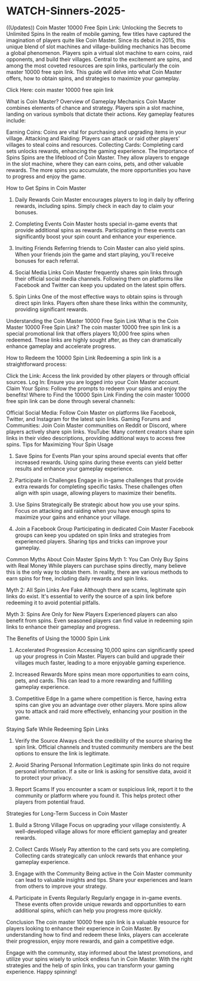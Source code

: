 # WATCH-Sinners-2025-
((Updates)) Coin Master 10000 Free Spin Link: Unlocking the Secrets to Unlimited Spins
In the realm of mobile gaming, few titles have captured the imagination of players quite like Coin Master. Since its debut in 2015, this unique blend of slot machines and village-building mechanics has become a global phenomenon. Players spin a virtual slot machine to earn coins, raid opponents, and build their villages. Central to the excitement are spins, and among the most coveted resources are spin links, particularly the coin master 10000 free spin link. This guide will delve into what Coin Master offers, how to obtain spins, and strategies to maximize your gameplay.

 

Click Here: coin master 10000 free spin link

 

What is Coin Master?
Overview of Gameplay Mechanics
Coin Master combines elements of chance and strategy. Players spin a slot machine, landing on various symbols that dictate their actions. Key gameplay features include:

Earning Coins: Coins are vital for purchasing and upgrading items in your village.
Attacking and Raiding: Players can attack or raid other players' villages to steal coins and resources.
Collecting Cards: Completing card sets unlocks rewards, enhancing the gaming experience.
The Importance of Spins
Spins are the lifeblood of Coin Master. They allow players to engage in the slot machine, where they can earn coins, pets, and other valuable rewards. The more spins you accumulate, the more opportunities you have to progress and enjoy the game.

How to Get Spins in Coin Master
1. Daily Rewards
Coin Master encourages players to log in daily by offering rewards, including spins. Simply check in each day to claim your bonuses.

2. Completing Events
Coin Master hosts special in-game events that provide additional spins as rewards. Participating in these events can significantly boost your spin count and enhance your experience.

3. Inviting Friends
Referring friends to Coin Master can also yield spins. When your friends join the game and start playing, you'll receive bonuses for each referral.

4. Social Media Links
Coin Master frequently shares spin links through their official social media channels. Following them on platforms like Facebook and Twitter can keep you updated on the latest spin offers.

5. Spin Links
One of the most effective ways to obtain spins is through direct spin links. Players often share these links within the community, providing significant rewards.

Understanding the Coin Master 10000 Free Spin Link
What is the Coin Master 10000 Free Spin Link?
The coin master 10000 free spin link is a special promotional link that offers players 10,000 free spins when redeemed. These links are highly sought after, as they can dramatically enhance gameplay and accelerate progress.

How to Redeem the 10000 Spin Link
Redeeming a spin link is a straightforward process:

Click the Link: Access the link provided by other players or through official sources.
Log In: Ensure you are logged into your Coin Master account.
Claim Your Spins: Follow the prompts to redeem your spins and enjoy the benefits!
Where to Find the 10000 Spin Link
Finding the coin master 10000 free spin link can be done through several channels:

Official Social Media: Follow Coin Master on platforms like Facebook, Twitter, and Instagram for the latest spin links.
Gaming Forums and Communities: Join Coin Master communities on Reddit or Discord, where players actively share spin links.
YouTube: Many content creators share spin links in their video descriptions, providing additional ways to access free spins.
Tips for Maximizing Your Spin Usage
1. Save Spins for Events
Plan your spins around special events that offer increased rewards. Using spins during these events can yield better results and enhance your gameplay experience.

2. Participate in Challenges
Engage in in-game challenges that provide extra rewards for completing specific tasks. These challenges often align with spin usage, allowing players to maximize their benefits.

3. Use Spins Strategically
Be strategic about how you use your spins. Focus on attacking and raiding when you have enough spins to maximize your gains and enhance your village.

4. Join a Facebook Group
Participating in dedicated Coin Master Facebook groups can keep you updated on spin links and strategies from experienced players. Sharing tips and tricks can improve your gameplay.

Common Myths About Coin Master Spins
Myth 1: You Can Only Buy Spins with Real Money
While players can purchase spins directly, many believe this is the only way to obtain them. In reality, there are various methods to earn spins for free, including daily rewards and spin links.

Myth 2: All Spin Links Are Fake
Although there are scams, legitimate spin links do exist. It's essential to verify the source of a spin link before redeeming it to avoid potential pitfalls.

Myth 3: Spins Are Only for New Players
Experienced players can also benefit from spins. Even seasoned players can find value in redeeming spin links to enhance their gameplay and progress.

The Benefits of Using the 10000 Spin Link
1. Accelerated Progression
Accessing 10,000 spins can significantly speed up your progress in Coin Master. Players can build and upgrade their villages much faster, leading to a more enjoyable gaming experience.

2. Increased Rewards
More spins mean more opportunities to earn coins, pets, and cards. This can lead to a more rewarding and fulfilling gameplay experience.

3. Competitive Edge
In a game where competition is fierce, having extra spins can give you an advantage over other players. More spins allow you to attack and raid more effectively, enhancing your position in the game.

Staying Safe While Redeeming Spin Links
1. Verify the Source
Always check the credibility of the source sharing the spin link. Official channels and trusted community members are the best options to ensure the link is legitimate.

2. Avoid Sharing Personal Information
Legitimate spin links do not require personal information. If a site or link is asking for sensitive data, avoid it to protect your privacy.

3. Report Scams
If you encounter a scam or suspicious link, report it to the community or platform where you found it. This helps protect other players from potential fraud.

Strategies for Long-Term Success in Coin Master
1. Build a Strong Village
Focus on upgrading your village consistently. A well-developed village allows for more efficient gameplay and greater rewards.

2. Collect Cards Wisely
Pay attention to the card sets you are completing. Collecting cards strategically can unlock rewards that enhance your gameplay experience.

3. Engage with the Community
Being active in the Coin Master community can lead to valuable insights and tips. Share your experiences and learn from others to improve your strategy.

4. Participate in Events Regularly
Regularly engage in in-game events. These events often provide unique rewards and opportunities to earn additional spins, which can help you progress more quickly.

Conclusion
The coin master 10000 free spin link is a valuable resource for players looking to enhance their experience in Coin Master. By understanding how to find and redeem these links, players can accelerate their progression, enjoy more rewards, and gain a competitive edge.

Engage with the community, stay informed about the latest promotions, and utilize your spins wisely to unlock endless fun in Coin Master. With the right strategies and the help of spin links, you can transform your gaming experience. Happy spinning!
